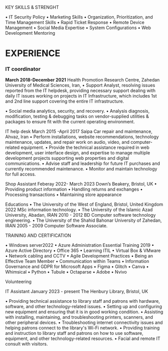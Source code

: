 KEY SKILLS & STRENGHT

 
•	IT Security Policy
•	Marketing Skills
•	Organization, Prioritization, and Time Management Skills
•	Rapid Ticket Response
•	Remote Device Management
•	Social Media Expertise
•	System Configurations
•	Web Development Mentoring

# EXPERIENCE

### IT coordinator
**March 2018-December 2021**
Health Promotion Research Centre, Zahedan University of Medical Sciences, Iran, 
•	Support Analyst, resolving issues reported from the IT helpdesk, providing necessary support dealing with daily IT issues working on projects in IT Infrastructure, which includes 1st and 2nd line support covering the entire IT infrastructure.

•	Social media analytics, security, and recovery.
•	Analysis diagnosis, modification, testing & debugging tasks on vendor-supplied utilities & packages to ensure fit with the current operating environment.


IT help desk
March 2015 -April 2017
Saipa Car repair and maintenance, Ahvaz, Iran
•	Perform installations, website recommendations, technology maintenance, updates, and repair work on audio, video, and computer-related equipment. 
•	Provide the technical assistance required in web development, user interface design, and expertise to manage multiple development projects supporting web properties and digital communications. 
•	Advise staff and leadership for future IT purchases and currently recommended maintenance. 
•	Monitor and maintain technology for full access. 

Shop Assistant
Feberay 2022- March 2023
Down’s Beakery, Bristol, UK
•	Providing product information 
•	Handling returns and exchanges
•	Processing transactions
•	Maintaining store appearance


Educations
•	The University of the West of England, Bristol, United Kingdom 2022 MSc information technology. 
•	The University of the Islamic Azad University, Abadan, IRAN  2010 - 2012
BD Computer software technology engineering.
•	The University of the Shahid Bahonar University of Zahedan, IRAN 2005 - 2009
Computer Software Associate.
 
 

TRAINING AND CERTIFICATION
 
•	Windows server2022
•	Azure Administration Essential Training 2019
•	Azure Active Directory
•	Office 365 
•	Learning ITIL
•	Virtual Box & VMware 
•	Network cabling and CCTV
•	Agile Development Practices
•	Being an Effective Team Member 
•	Communication within Teams 
•	Information Governance and GDPR for Microsoft Apps
•	Figma
•	Glitch
•	Canva
•	Whimsical 
•	Python
•	Tubule
•	Octaparse
•	Adobe
•	Nvivo



Volunteering 

IT Assistant 
January 2023 - present
   The Henbury Library, Bristol, UK

• Providing technical assistance to library staff and patrons with hardware, software, and other technology-related issues.
• Setting up and configuring new equipment and ensuring that it is in good working condition.
• Assisting with installing, maintaining, and troubleshooting printers, scanners, and other peripheral devices.
• Troubleshooting internet connectivity issues and helping patrons connect to the library's Wi-Fi network.
• Providing training and instruction to library staff and patrons on how to use software, equipment, and other technology-related resources.
• Facial and remote IT consult with visitors.
